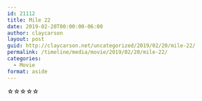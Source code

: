 ```yaml
---
id: 21112
title: Mile 22
date: 2019-02-20T00:00:00-06:00
author: claycarson
layout: post
guid: http://claycarson.net/uncategorized/2019/02/20/mile-22/
permalink: /timeline/media/movie/2019/02/20/mile-22/
categories:
  - Movie
format: aside
---
```

<div class="media-details"></div>

<div class="media-creator"></div>

<div class="media-rating">☆☆☆☆☆</div>
